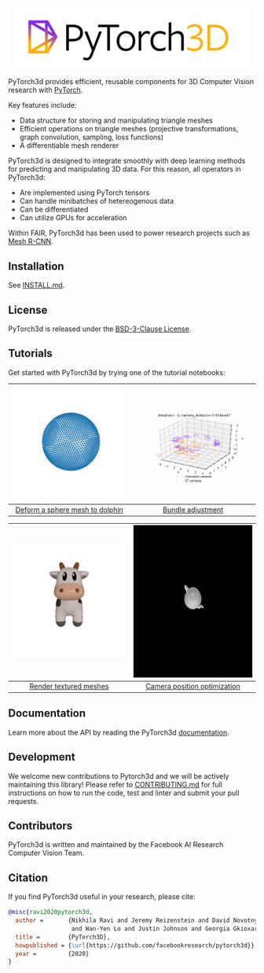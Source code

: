<img src=".github/pytorch3dlogo.png" width="900"/>

PyTorch3d provides efficient, reusable components for 3D Computer Vision research with [PyTorch](https://pytorch.org).

Key features include:
- Data structure for storing and manipulating triangle meshes
- Efficient operations on triangle meshes (projective transformations, graph convolution, sampling, loss functions)
- A differentiable mesh renderer

PyTorch3d is designed to integrate smoothly with deep learning methods for predicting and manipulating 3D data.
For this reason, all operators in PyTorch3d:
- Are implemented using PyTorch tensors
- Can handle minibatches of hetereogenous data
- Can be differentiated
- Can utilize GPUs for acceleration

Within FAIR, PyTorch3d has been used to power research projects such as [Mesh R-CNN](https://arxiv.org/abs/1906.02739).

## Installation

See [INSTALL.md](INSTALL.md).

## License

PyTorch3d is released under the [BSD-3-Clause License](LICENSE).

## Tutorials

Get started with PyTorch3d by trying one of the tutorial notebooks:

| <img src=".github/dolphin_deform.gif" width="310"/> | <img src=".github/bundle_adjust.gif" width="310"/> |
|:---:|:---:|
| [Deform a sphere mesh to dolphin](https://github.com/fairinternal/pytorch3d/blob/master/docs/tutorials/deform_source_mesh_to_target_mesh.ipynb)| [Bundle adjustment](https://github.com/fairinternal/pytorch3d/blob/master/docs/tutorials/bundle_adjustment.ipynb) |

| <img src=".github/render_textured_mesh.gif" width="310"/> | <img src=".github/camera_position_teapot.gif" width="310" height="310"/>
|:---:|:---:|
| [Render textured meshes](https://github.com/fairinternal/pytorch3d/blob/master/docs/tutorials/render_textured_meshes.ipynb)| [Camera position optimization](https://github.com/fairinternal/pytorch3d/blob/master/docs/tutorials/camera_position_optimization_with_differentiable_rendering.ipynb)|

## Documentation

Learn more about the API by reading the PyTorch3d [documentation](https://pytorch3d.readthedocs.org/).

## Development

We welcome new contributions to Pytorch3d and we will be actively maintaining this library! Please refer to [CONTRIBUTING.md](CONTRIBUTING.md) for full instructions on how to run the code, test and linter and submit your pull requests.

## Contributors

PyTorch3d is written and maintained by the Facebook AI Research Computer Vision Team.

## Citation

If you find PyTorch3d useful in your research, please cite:

```bibtex
@misc{ravi2020pytorch3d,
  author =       {Nikhila Ravi and Jeremy Reizenstein and David Novotny and Taylor Gordon
                  and Wan-Yen Lo and Justin Johnson and Georgia Gkioxari},
  title =        {PyTorch3D},
  howpublished = {\url{https://github.com/facebookresearch/pytorch3d}},
  year =         {2020}
}
```
